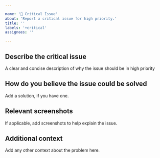 ```yaml
---

name: '🧠 Critical Issue'
about: 'Report a critical issue for high priority.'
title: ''
labels: '+critical'
assignees: ''

---
```


## Describe the critical issue
A clear and concise description of why the issue should be in high priority

## How do you believe the issue could be solved
Add a solution, if you have one.


## Relevant screenshots
If applicable, add screenshots to help explain the issue.

## Additional context
Add any other context about the problem here.

#
